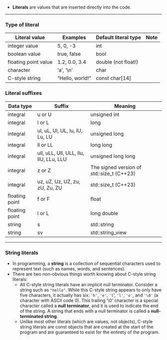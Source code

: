 - **Literals** are values that are inserted directly into the code.

---

### Type of literal
| Literal value        | Examples        | Default literal type | Note |
| -------------------- | --------------- | -------------------- | ---- |
| integer value        | 5, 0, -3        | int                  |      |
| boolean value        | true, false     | bool                 |      |
| floating point value | 1.2, 0.0, 3.4   | double (not float!)  |      |
| character            | ‘a’, ‘\n’       | char                 |      |
| C-style string       | “Hello, world!” | const char[14]       |      |

### Literal suffixes
| Data type      | Suffix                                 | Meaning                                   |
| -------------- | -------------------------------------- | ----------------------------------------- |
| integral       | u or U                                 | unsigned int                              |
| integral       | l or L                                 | long                                      |
| integral       | ul, uL, Ul, UL, lu, lU, Lu, LU         | unsigned long                             |
| integral       | ll or LL                               | long long                                 |
| integral       | ull, uLL, Ull, ULL, llu, llU, LLu, LLU | unsigned long long                        |
| integral       | z or Z                                 | The signed version of std::size_t (C++23) |
| integral       | uz, uZ, Uz, UZ, zu, zU, Zu, ZU         | std::size_t (C++23)                       |
| floating point | f or F                                 | float                                     |
| floating point | l or L                                 | long double                               |
| string         | s                                      | std::string                               |
| string         | sv                                     | std::string_view                          |

---

### String literals
- In programming, a **string** is a collection of sequential characters used to represent text (such as names, words, and sentences).
- There are two non-obvious things worth knowing about C-style string literals:
	- All C-style string literals have an implicit null terminator. Consider a string such as `"hello"`. While this C-style string appears to only have five characters, it actually has six: `'h'`, `'e'`, `'l`‘, `'l'`, `'o'`, and `'\0'` (a character with ASCII code 0). This trailing ‘\0’ character is a special character called a **null terminator**, and it is used to indicate the end of the string. A string that ends with a null terminator is called a **null-terminated string**.
	- Unlike most other literals (which are values, not objects), C-style string literals are const objects that are created at the start of the program and are guaranteed to exist for the entirety of the program.